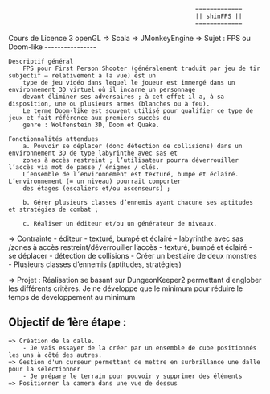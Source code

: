                                                         =============
                                                        || shinFPS ||
                                                        =============

Cours de Licence 3 openGL
=> Scala
=> JMonkeyEngine
=> Sujet :
    FPS ou Doom-like
    ----------------

   	Descriptif général
   		FPS pour First Person Shooter (généralement traduit par jeu de tir subjectif – relativement à la vue) est un
   		type de jeu vidéo dans lequel le joueur est immergé dans un environnement 3D virtuel où il incarne un personnage
   		devant éliminer ses adversaires ; à cet effet il a, à sa disposition, une ou plusieurs armes (blanches ou à feu).
   		Le terme Doom-like est souvent utilisé pour qualifier ce type de jeux et fait référence aux premiers succès du
   		genre : Wolfenstein 3D, Doom et Quake.

   	Fonctionnalités attendues
   		a. Pouvoir se déplacer (donc détection de collisions) dans un environnement 3D de type labyrinthe avec sas et
   		zones à accès restreint ; l’utilisateur pourra déverrouiller l’accès via mot de passe / énigmes / clés.
   		L’ensemble de l’environnement est texturé, bumpé et éclairé. L’environnement (= un niveau) pourrait comporter
   		des étages (escaliers et/ou ascenseurs) ;

   		b. Gérer plusieurs classes d’ennemis ayant chacune ses aptitudes et stratégies de combat ;

   		c. Réaliser un éditeur et/ou un générateur de niveaux.

=> Contrainte
    - éditeur
    - texturé, bumpé et éclairé
    - labyrinthe avec sas /zones à accès restreint/déverrouiller l’accès
    - texturé, bumpé et éclairé
    - se déplacer
    - détection de collisions
    - Créer un bestiaire de deux monstres
    - Plusieurs classes d’ennemis (aptitudes, stratégies)

=> Projet : Réalisation se basant sur DungeonKeeper2 permettant d'englober les différents critères.
            Je ne développe que le minimum pour réduire le temps de developpement au minimum



Objectif de 1ère étape :
------------------------
    => Création de la dalle.
        - Je vais essayer de la créer par un ensemble de cube positionnés les uns à côté des autres.
    => Gestion d'un curseur permettant de mettre en surbrillance une dalle pour la sélectionner
        - Je prépare le terrain pour pouvoir y supprimer des éléments
    => Positionner la camera dans une vue de dessus


